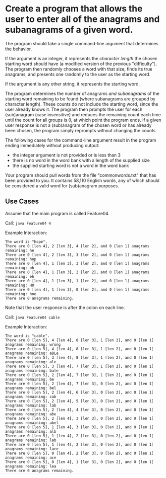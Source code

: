 # Create a program that allows the user to enter all of the anagrams and subanagrams of a given word.

The program should take a single command-line argument that determines the
behavior.

If the argument is an integer, it represents the *character length* the chosen
starting word should have (a modified version of the previous "difficulty").
The program then randomly chooses a word with that size, finds its true
anagrams, and presents one randomly to the user as the starting word.

If the argument is any other string, it represents the starting word.

The program determines the number of anagrams *and subanagrams* of the starting
word remaining to be found (where subanagrams are grouped by character length).
These counts do not include the starting word, since the user already knows it.
The program then prompts the user for each (sub)anagram (case insensitive) and 
reduces the remaining count each time until the count for all groups is 0, at
which point the program ends. If a given user response is not a (sub)anagram of
the chosen word or has already been chosen, the program simply reprompts without
changing the counts.

The following cases for the command-line argument result in the program ending
immediately without producing output:
    
* the integer argument is not provided or is less than 3
* there is no word in the word bank with a length of the supplied size
* the supplied starting word is not a word in the word bank

Your program should pull words from the file "commonwords.txt" that has been
provided to you. It contains 58,110 English words, any of which should be 
considered a valid word for (sub)anagram purposes.


## Use Cases

Assume that the main program is called Feature04.

Call: `java Feature04 4`

Example Interaction:

    The word is "hope".
    There are 0 [len 4], 2 [len 3], 4 [len 2], and 0 [len 1] anagrams remaining: he
    There are 0 [len 4], 2 [len 3], 3 [len 2], and 0 [len 1] anagrams remaining: hop
    There are 0 [len 4], 1 [len 3], 3 [len 2], and 0 [len 1] anagrams remaining: oh
    There are 0 [len 4], 1 [len 3], 2 [len 2], and 0 [len 1] anagrams remaining: eh
    There are 0 [len 4], 1 [len 3], 1 [len 2], and 0 [len 1] anagrams remaining: HO
    There are 0 [len 4], 1 [len 3], 0 [len 2], and 0 [len 1] anagrams remaining: hoe
    There are 0 anagrams remaining.

Note that the user response is after the colon on each line.


Call: `java Feature04 cable`

Example Interaction:

    The word is "cable".
    There are 0 [len 5], 4 [len 4], 8 [len 3], 1 [len 2], and 0 [len 1] anagrams remaining: wrong
    There are 0 [len 5], 4 [len 4], 8 [len 3], 1 [len 2], and 0 [len 1] anagrams remaining: aBLe
    There are 0 [len 5], 3 [len 4], 8 [len 3], 1 [len 2], and 0 [len 1] anagrams remaining: ale
    There are 0 [len 5], 3 [len 4], 7 [len 3], 1 [len 2], and 0 [len 1] anagrams remaining: bale
    There are 0 [len 5], 2 [len 4], 7 [len 3], 1 [len 2], and 0 [len 1] anagrams remaining: be
    There are 0 [len 5], 2 [len 4], 7 [len 3], 0 [len 2], and 0 [len 1] anagrams remaining: bel
    There are 0 [len 5], 2 [len 4], 6 [len 3], 0 [len 2], and 0 [len 1] anagrams remaining: cab
    There are 0 [len 5], 2 [len 4], 5 [len 3], 0 [len 2], and 0 [len 1] anagrams remaining: lab
    There are 0 [len 5], 2 [len 4], 4 [len 3], 0 [len 2], and 0 [len 1] anagrams remaining: abe
    There are 0 [len 5], 2 [len 4], 3 [len 3], 0 [len 2], and 0 [len 1] anagrams remaining: abel
    There are 0 [len 5], 1 [len 4], 3 [len 3], 0 [len 2], and 0 [len 1] anagrams remaining: alb
    There are 0 [len 5], 1 [len 4], 2 [len 3], 0 [len 2], and 0 [len 1] anagrams remaining: lab
    There are 0 [len 5], 1 [len 4], 2 [len 3], 0 [len 2], and 0 [len 1] anagrams remaining: lace
    There are 0 [len 5], 0 [len 4], 2 [len 3], 0 [len 2], and 0 [len 1] anagrams remaining: ace
    There are 0 [len 5], 0 [len 4], 1 [len 3], 0 [len 2], and 0 [len 1] anagrams remaining: lea
    There are 0 anagrams remaining.


